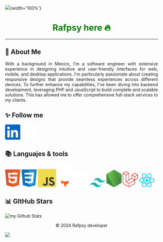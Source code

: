 ![](https://i.pinimg.com/564x/0a/a0/3f/0aa03fe05673673cf1f45db2340b5096.jpg){width='100%'}
 <h1 align="center" style="color: green"> Rafpsy here 🔥</h1>

 <hr>

 ## 💫 About Me
 
 <p align="justify">With a background in Mexico, I'm a software engineer with extensive experience in designing intuitive and user-friendly interfaces for web, mobile, and desktop applications. I'm particularly passionate about creating responsive designs that provide seamless experiences across different devices. To further enhance my capabilities, I've been diving into backend development, leveraging PHP and JavaScript to build complete and scalable solutions. This has allowed me to offer comprehensive full-stack services to my clients.</p>

 ## ✨ Follow me
 <div style="display:'flex'"> 
  <a src="www.linkedin.com/in/rafpsy-developer"><img src="/SocialMedia/linkedin.svg" width='50'></a>
  <a src="https://github.com/rafpsy"><img src="/SocialMedia/github-dark.svg" width='50'></a>
  </div>

 ## 📚 Languajes & tools
  <div style="display:'flex'"> 
  <img src="/tools/html5.svg" width='50'>
  <img src="/tools/css.svg" width='50'>
  <img src="/tools/javascript.svg" width='60'>
  <img src="/tools/astro_dark.svg" width='50'>
  <img src="/tools/bash_dark.svg" width='50'>
  <img src="/tools/tailwindcss.svg" width='50'>
  <img src="/tools/nodejs.svg" width='50'>
  <img src="/tools/laravel.svg" width='50'>
  <img src="/tools/react.svg" width='50'>
  </div>

    


 ## 📊 GItHub Stars

 <img align="center" src="https://github-readme-stats.vercel.app/api?username=rafpsy&include_all_commits=true&count_private=true&show_icons=true&line_height=20&title_color=124BB&icon_color=124BB&text_color=f1f0f0&bg_color=0,284c64,447d72" alt="my Github Stats"/>


<div class="footer">
  <p align="center">&copy; 2024 Rafpsy developer</p>
</div>

 ![](https://camo.githubusercontent.com/d29e12fc9dbe987a57f309d86d9b8f81b45c7d8e7a09d5217464f8893e8dc2a7/68747470733a2f2f63617073756c652d72656e6465722e76657263656c2e6170702f6170693f747970653d776176696e6726636f6c6f723d6772616469656e74266865696768743d36302673656374696f6e3d666f6f746572)
